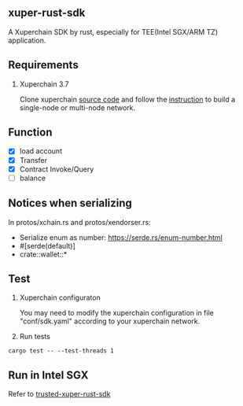 ## xuper-rust-sdk

A Xuperchain SDK by rust, especially for TEE(Intel SGX/ARM TZ) application.

## Requirements

1. Xuperchain 3.7

    Clone xuperchain [source code](https://github.com/xuperchain/xuperchain/tree/v3.7) and follow the [instruction](https://github.com/xuperchain/xuperchain/wiki/3.-Getting-Started) to build a single-node or multi-node network.

## Function

- [x] load account
- [x] Transfer
- [x] Contract Invoke/Query
- [ ] balance

## Notices when serializing

In protos/xchain.rs and protos/xendorser.rs:
* Serialize enum as number: https://serde.rs/enum-number.html
* \#[serde(default)]
* crate::wallet::* 


## Test

1. Xuperchain configuraton

    You may need to modify the xuperchain configuration in file "conf/sdk.yaml" according to your xuperchain network.

2. Run tests
```
cargo test -- --test-threads 1
```

## Run in Intel SGX
Refer to [trusted-xuper-rust-sdk](https://github.com/xuperdata/trusted-xuper-rust-sdk)
